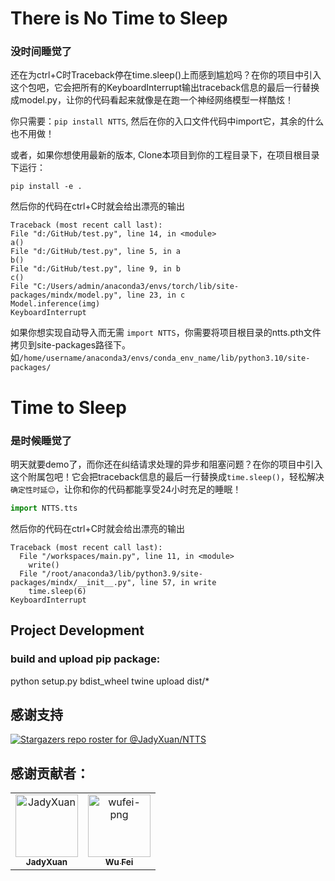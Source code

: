 # There is No Time to Sleep

### 没时间睡觉了

还在为ctrl+C时Traceback停在time.sleep()上而感到尴尬吗？在你的项目中引入这个包吧，它会把所有的KeyboardInterrupt输出traceback信息的最后一行替换成model.py，让你的代码看起来就像是在跑一个神经网络模型一样酷炫！

你只需要：`pip install NTTS`, 然后在你的入口文件代码中import它，其余的什么也不用做！

或者，如果你想使用最新的版本, Clone本项目到你的工程目录下，在项目根目录下运行：

```
pip install -e .
```

然后你的代码在ctrl+C时就会给出漂亮的输出

```
Traceback (most recent call last):
File "d:/GitHub/test.py", line 14, in <module>
a()
File "d:/GitHub/test.py", line 5, in a
b()
File "d:/GitHub/test.py", line 9, in b
c()
File "C:/Users/admin/anaconda3/envs/torch/lib/site-packages/mindx/model.py", line 23, in c
Model.inference(img)
KeyboardInterrupt
```

如果你想实现自动导入而无需 `import NTTS`，你需要将项目根目录的ntts.pth文件拷贝到site-packages路径下。如`/home/username/anaconda3/envs/conda_env_name/lib/python3.10/site-packages/`



# Time to Sleep

### 是时候睡觉了

明天就要demo了，而你还在纠结请求处理的异步和阻塞问题？在你的项目中引入这个附属包吧！它会把traceback信息的最后一行替换成`time.sleep()`，轻松解决`确定性时延😊`，让你和你的代码都能享受24小时充足的睡眠！
```python
import NTTS.tts
```

然后你的代码在ctrl+C时就会给出漂亮的输出

```
Traceback (most recent call last):
  File "/workspaces/main.py", line 11, in <module>
    write()
  File "/root/anaconda3/lib/python3.9/site-packages/mindx/__init__.py", line 57, in write
    time.sleep(6)
KeyboardInterrupt
```

## Project Development

### build and upload pip package:

python setup.py bdist_wheel
twine upload dist/*

## 感谢支持
[![Stargazers repo roster for @JadyXuan/NTTS](https://reporoster.com/stars/JadyXuan/NTTS)](https://github.com/JadyXuan/NTTS/stargazers)

## 感谢贡献者：
<!-- readme: collaborators,contributors -start -->
<table>
<tr>
    <td align="center">
        <a href="https://github.com/JadyXuan">
            <img src="https://avatars.githubusercontent.com/u/35390572?v=4" width="100;" alt="JadyXuan"/>
            <br />
            <sub><b>JadyXuan</b></sub>
        </a>
    </td>
    <td align="center">
        <a href="https://github.com/wufei-png">
            <img src="https://avatars.githubusercontent.com/u/63766429?v=4" width="100;" alt="wufei-png"/>
            <br />
            <sub><b>Wu Fei</b></sub>
        </a>
    </td>
</tr>
</table>
<!-- readme: collaborators,contributors -end -->